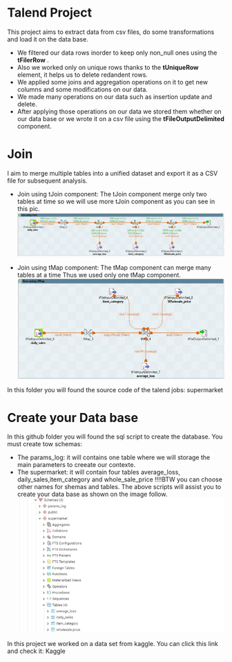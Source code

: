 <h1>Talend Project</h1>


This project aims to extract data from csv files, do some transformations and load it on the data base.

* We filtered our data rows inorder to keep only non_null ones using the **tFilerRow** .
* Also we worked only on unique rows thanks to the **tUniqueRow** element, it helps us to delete redandent rows.
* We applied some joins and aggregation operations on it to get new columns and some modifications on our data.
* We made many operations on our data such as insertion update and delete.
* After applying those operations on our data we stored them whether on our data base or we wrote it on a csv file using the **tFileOutputDelimited** component.
  
<h1>Join</h1>

I aim to merge multiple tables into a unified dataset and export it as a CSV file for subsequent analysis. 
* Join using tJoin component: The tJoin component merge only two tables at time so we will use more tJoin component as you can see in this pic.
![Alt Text](https://github.com/ibtissam-a/Talend_project/blob/master/tJoin.JPG)

* Join using tMap component: The tMap component can merge many tables at a time Thus we used only one tMap component.
![Alt Text](https://github.com/ibtissam-a/Talend_project/blob/master/tMap.JPG)

In this folder you will found the source code of the talend jobs: supermarket

<h1> Create your Data base </h1>

In this github folder you will found the sql script to create the database. You must create tow schemas:

* The params_log: it will contains one table where we will storage the main parameters to creeate our contexte.
* The supermarket: it will contain four tables average_loss, daily_sales,item_category and whole_sale_price
!!!!BTW you can choose other names for shemas and tables.
The above scripts will assist you to create your data base as shown on the image follow.
![Alt Text](https://github.com/ibtissam-a/Talend_project/blob/master/schema_and_tables.JPG)

In this project we worked on a data set from kaggle. You can click this link and check it: Kaggle
